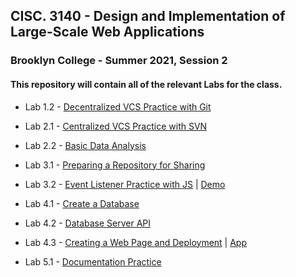 ## CISC. 3140 - Design and Implementation of Large-Scale Web Applications

### Brooklyn College - Summer 2021, Session 2

#### This repository will contain all of the relevant Labs for the class.



* Lab 1.2 - [Decentralized VCS Practice with Git](https://github.com/Mordyfier/CISC3140/tree/master/Lab%201.2)

* Lab 2.1 - [Centralized VCS Practice with SVN](https://github.com/Mordyfier/CISC3140/tree/master/Lab%202.1)

* Lab 2.2 - [Basic Data Analysis](https://github.com/Mordyfier/CISC3140/tree/master/Lab%202.2)

* Lab 3.1 - [Preparing a Repository for Sharing](https://github.com/Mordyfier/CISC3140/tree/master/Lab%203.1)

* Lab 3.2 - [Event Listener Practice with JS](https://github.com/Mordyfier/CISC3140/tree/master/Lab%203.2) | [Demo](https://mordyfier.github.io/CISC3140/)

* Lab 4.1 - [Create a Database](https://github.com/Mordyfier/CISC3140/tree/master/Lab%204.1)

* Lab 4.2 - [Database Server API](https://github.com/Mordyfier/CISC3140/tree/master/Lab%204.2)

* Lab 4.3 - [Creating a Web Page and Deployment](https://github.com/Mordyfier/CISC3140/tree/master/Lab%204.2%20and%204.3) | [App](https://moviedb-3140.herokuapp.com/)

* Lab 5.1 - [Documentation Practice](https://github.com/Mordyfier/CISC3140/tree/master/Lab%205.1)
